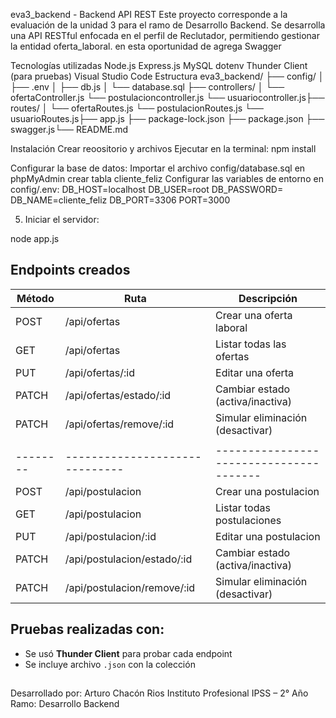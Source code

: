 eva3_backend - Backend API REST
Este proyecto corresponde a la evaluación de la unidad 3 para el ramo de Desarrollo Backend. Se desarrolla una API RESTful enfocada en el perfil de Reclutador, permitiendo gestionar la entidad oferta_laboral. en esta oportunidad de agrega Swagger

Tecnologías utilizadas
Node.js
Express.js
MySQL
dotenv
Thunder Client (para pruebas)
Visual Studio Code
Estructura
eva3_backend/ ├── config/ │ ├── .env │ ├── db.js │ └── database.sql ├── controllers/ │ └── ofertaController.js └── postulacioncontroller.js └── usuariocontroller.js├── routes/ │ └── ofertaRoutes.js └── postulacionRoutes.js └── usuarioRoutes.js├── app.js ├── package-lock.json ├── package.json ├── swagger.js└── README.md

Instalación
Crear reoositorio y archivos
Ejecutar en la terminal:
npm install

Configurar la base de datos:
Importar el archivo config/database.sql en phpMyAdmin
crear tabla cliente_feliz
Configurar las variables de entorno en config/.env:
DB_HOST=localhost
DB_USER=root
DB_PASSWORD=
DB_NAME=cliente_feliz
DB_PORT=3306
PORT=3000

5. Iniciar el servidor:

node app.js


## Endpoints creados

| Método | Ruta                         | Descripción                           |
|--------|------------------------------|---------------------------------------|
| POST   | /api/ofertas                 | Crear una oferta laboral              |
| GET    | /api/ofertas                 | Listar todas las ofertas              |
| PUT    | /api/ofertas/:id             | Editar una oferta                     |
| PATCH  | /api/ofertas/estado/:id      | Cambiar estado (activa/inactiva)      |
| PATCH  | /api/ofertas/remove/:id      | Simular eliminación (desactivar)    
                           |
|--------|------------------------------|---------------------------------------|
| POST   | /api/postulacion             | Crear una postulacion                 |
| GET    | /api/postulacion             | Listar  todas postulaciones           |
| PUT    | /api/postulacion/:id         | Editar una postulacion                |
| PATCH  | /api/postulacion/estado/:id  | Cambiar estado (activa/inactiva)      |
| PATCH  | /api/postulacion/remove/:id  | Simular eliminación (desactivar)      |

## Pruebas realizadas con:

- Se usó **Thunder Client** para probar cada endpoint
- Se incluye archivo `.json` con la colección

## 

Desarrollado por: Arturo Chacón Rios 
Instituto Profesional IPSS – 2° Año  
Ramo: Desarrollo Backend
